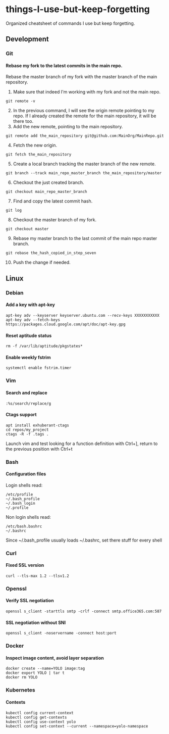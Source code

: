 # things-I-use-but-keep-forgetting
Organized cheatsheet of commands I use but keep forgetting.

## Development
### Git
#### Rebase my fork to the latest commits in the main repo.
Rebase the master branch of my fork with the master branch of the main repository.
1. Make sure that indeed I'm working with my fork and not the main repo.
```
git remote -v
```
2. In the previous command, I will see the origin remote pointing to my repo. If I already created the remote for the main repository, it will be there too.
3. Add the new remote, pointing to the main repository.
```
git remote add the_main_repository git@github.com:MainOrg/MainRepo.git
```
4. Fetch the new origin.
```
git fetch the_main_repository
```
5. Create a local branch tracking the master branch of the new remote.
```
git branch --track main_repo_master_branch the_main_repository/master
```
6. Checkout the just created branch.
```
git checkout main_repo_master_branch
```
7. Find and copy the latest commit hash.
```
git log
```
8. Checkout the master branch of my fork.
```
git checkout master
```
9. Rebase my master branch to the last commit of the main repo master branch.
```
git rebase the_hash_copied_in_step_seven
```
10. Push the change if needed.

## Linux
### Debian
#### Add a key with apt-key
```
apt-key adv --keyserver keyserver.ubuntu.com --recv-keys XXXXXXXXXXX
apt-key adv --fetch-keys https://packages.cloud.google.com/apt/doc/apt-key.gpg
```
#### Reset aptitude status
```
rm -f /var/lib/aptitude/pkgstates*
```
#### Enable weekly fstrim
```
systemctl enable fstrim.timer
```
### Vim
#### Search and replace
```
:%s/search/replace/g 
```
#### Ctags support
```
apt install exhuberant-ctags
cd repos/my_project
ctags -R -f .tags .
```
Launch vim and test looking for a function definition with Ctrl+], return to the previous position with Ctrl+t

### Bash
#### Configuration files
Login shells read:
```
/etc/profile
~/.bash_profile
~/.bash_login
~/.profile
```
Non login shells read:
```
/etc/bash.bashrc
~/.bashrc
```
Since ~/.bash_profile usually loads ~/.bashrc, set there stuff for every shell

### Curl
#### Fixed SSL version
```
curl --tls-max 1.2 --tlsv1.2
```

### Openssl
#### Verify SSL negotiation
```
openssl s_client -starttls smtp -crlf -connect smtp.office365.com:587
```
#### SSL negotiation without SNI
```
openssl s_client -noservername -connect host:port
```
### Docker
#### Inspect image content, avoid layer separation
```
docker create --name=YOLO image:tag
docker export YOLO | tar t
docker rm YOLO
```
### Kubernetes
#### Contexts
```
kubectl config current-context
kubectl config get-contexts
kubectl config use-context yolo
kubectl config set-context --current --namespace=yolo-namespace
```
